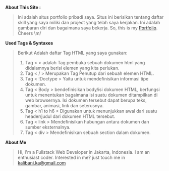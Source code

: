 **About This Site :**
>Ini adalah situs portfolio pribadi saya. Situs ini berisikan tentang daftar skill yang saya miliki dan project yang telah saya kerjakan. Ini adalah gambaran diri dan bagaimana saya bekerja. So, this is my [Portfolio](https://kalibani.github.io). Cheers \m/

**Used Tags & Syntaxes**
>Berikut Adalah daftar Tag HTML yang saya gunakan:
>1. Tag < > adalah Tag pembuka sebuah dokumen html yang didalamnya berisi elemen yang kita perlukan.
>2. Tag < / > Merupakan Tag Penutup dari sebuah elemen HTML.
>3. Tag < !Doctype > Yaitu untuk mendefinisikan informasi tipe dokumen.
>4. Tag < Body > bendefinisikan body/isi dokumen HTML, berfungsi untuk menentukan bagaimana isi suatu dokumen ditampilkan di web browsernya. Isi dokumen tersebut dapat berupa teks, gambar, animasi, link dan seterusnya.
>5. Tag < h1 to h6 > Digunakan untuk menunjukkan awal dari suatu header/judul dari dokumen HTML tersebut.
>6. Tag < link > Mendefinisikan hubungan antara dokumen dan sumber eksternalnya.
>7. Tag < div > Mendefinisikan sebuah section dalam dokumen.

**About Me**
>Hi, I'm a Fullstack Web Developer in Jakarta, Indonesia. I am an enthusiast coder. Interested in me? just touch me in <kalibani.ka@gmail.com>
